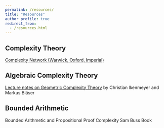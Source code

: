 ```yaml
---
permalink: /resources/
title: "Resources"
author_profile: true
redirect_from: 
  - /resources.html
---
```


## Complexity Theory 
[Complexity Network (Warwick, Oxford, Imperial)](https://sites.google.com/view/complexitynetwork/)


## Algebraic Complexity Theory
[Lecture notes on Geometric Complexity Theory](https://www.dcs.warwick.ac.uk/~u2270030/teaching_sb/summer17/introtogct/gct.pdf) by Christian Ikenmeyer and Markus Bläser

## Bounded Arithmetic
Bounded Arithmetic and Propositional Proof Complexity
Sam Buss
Book
